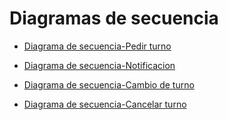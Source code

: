 # Diagramas de secuencia

- [Diagrama de secuencia-Pedir turno](https://drive.google.com/file/d/1w8_E6mmmNcoTQTL3pCj_45Hd20YJAzdN/view?usp=sharing)

- [Diagrama de secuencia-Notificacion](https://drive.google.com/file/d/1_W2fSavoKZF5_71hc6DsXzZAiOK0n-on/view?usp=sharing)

- [Diagrama de secuencia-Cambio de turno](https://drive.google.com/file/d/1TXFZhZkhXYuB42kN8UFI03eyqc5ZhCSt/view?usp=sharing)

- [Diagrama de secuencia-Cancelar turno](https://drive.google.com/file/d/1DvjfRUT6bOBrdprRx9O6by2gUL_V-7J0/view?usp=sharing)
